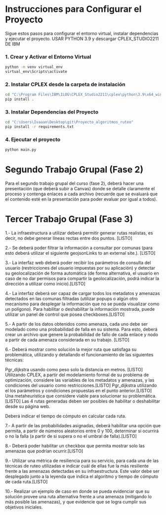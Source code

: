
# Instrucciones para Configurar el Proyecto

Sigue estos pasos para configurar el entorno virtual, instalar dependencias y ejecutar el proyecto. USAR PYTHON 3.9 y descargar CPLEX_STUDIO2211 DE IBM 


### 1. Crear y Activar el Entorno Virtual

```bash
python -m venv virtual_env
virtual_env\Scripts\activate
```

### 2. Instalar CPLEX desde la carpeta de instalación

```bash
cd "C:\Program Files\IBM\ILOG\CPLEX_Studio2211\cplex\python\3.9\x64_win64"
pip install .
```

### 3. Instalar Dependencias del Proyecto
```bash
cd "C:\Users\Ivaaan\Desktop\git\Proyecto_algoritmos_ruteo"
pip install -r requirements.txt
```

### 4. Ejecutar el proyecto
```bash
python main.py
```

# Segundo Trabajo Grupal (Fase 2)

Para el segundo trabajo grupal del curso (fase 2), deberá hacer una presentación (que deberá subir a Canvas) donde se detalle claramente el proceso y contenga enlaces a cada archivo (recuerde que se evaluará que el contenido esté en la presentación para poder evaluar por igual a todos).

# Tercer Trabajo Grupal (Fase 3)
1.- La infraestructura a utilizar deberá permitir generar rutas realistas, es decir, no debe generar líneas rectas entre dos puntos. [LISTO]

2.- Se deberá poder filtrar la información a consultar por comunas (para esto deberá utilizar el siguiente geojsonLinks to an external site.). [LISTO]

3.- La interfaz web deberá poder recibir los parámetros de consulta del usuario (restricciones del usuario impuestas por su aplicación) y detectar su geolocalización de forma automática (de forma alternativa, el usuario en caso de no dar permisos para compartir la geolocalización, podrá indicar la dirección a utilizar como inicio).[LISTO]

4.- La interfaz deberá ser capaz de cargar todos los metadatos y amenazas detectados en las comunas filtradas (utilizar popups o algún otro mecanismo para desplegar la información que no se pueda visualizar como un polígono). Para habilitar o deshabilitar la información mostrada, puede utilizar un panel de control que posea checkboxes.[LISTO]

5.- A partir de los datos obtenidos como amenaza, cada uno debe ser modelado como una probabilidad de falla en su sistema. Para esto, deberá crear un archivo que genere la probabilidad de fallo de cada enlace y nodo a partir de cada amenaza considerada en su trabajo. [LISTO]

6.- Deberá mostrar como solución la mejor ruta que satisfaga su problemática, utilizando y detallando el funcionamiento de las siguientes técnicas:

Pgr_dijkstra usando como peso solo la distancia en metros. [LISTO]
Utilizando CPLEX, a partir del modelamiento formal de su problema de optimización, considere las variables de los metadatos y amenazas, y las condiciones del usuario como restricciones.[LISTO]
Pgr_dijkstra utilizando el los parámetros y condiciones propuestas en el punto anterior.[LISTO]
Una metaheurística que considere viable para solucionar su problemática.[LISTO]
Las 4 rutas generadas deben ser posibles de habilitar o deshabilitar desde su página web.

Deberá indicar el tiempo de cómputo en calcular cada ruta.

7.- A partir de las probabilidades asignadas, deberá habilitar una opción que permita, a partir de números aleatorios entre 0 y 100, determinar si ocurrirá o no la falla (a partir de si supera o no el umbral de falla).[LISTO]

8.- Deberá poder habilitar un checkbox que permita mostrar solo las amenazas que podrían ocurrir.[LISTO]

9.- Utilizar una métrica de resiliencia para su servicio, para cada una de las técnicas de ruteo utilizadas e indicar cuál de ellas fue la más resiliente frente a las amenazas detectadas en su infraestructura. Este valor debe ser desplegado junto a la leyenda que indica el algoritmo y tiempo de cómputo de cada ruta.[LISTO]

10.- Realizar un ejemplo de caso en donde se pueda evidenciar que su solución provee una ruta alternativa frente a una amenaza (mitigando lo más posible las amenazas), y que evidencie que se logra cumplir sus objetivos iniciales.